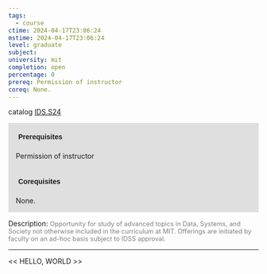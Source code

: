 ```yaml
---
tags:
  - course
ctime: 2024-04-17T23:06:24
mstime: 2024-04-17T23:06:24
level: graduate
subject: 
university: mit
completion: open
percentage: 0
prereq: Permission of instructor
coreq: None.
---
```


catalog [IDS.S24](http://student.mit.edu/catalog/mIDSa.html#IDS.S24)

<span style="display: block; padding: 15px; background-color: rgb(100, 100, 100, 0.2);"><font id="m_prereq4072_0" style="display: block; font-family: Arial, sans-serif; font-weight: bold; padding: 5px">Prerequisites</font><br><span id="prereq4072_0">Permission of instructor</span></span>
<span style="display: block; padding: 15px; background-color: rgb(100, 100, 100, 0.2);"><font id="m_coreq4072_0" style="display: block; font-family: Arial, sans-serif; font-weight: bold; padding: 5px">Corequisites</font><br><span id="coreq4072_0">None.</span></span>

<font style="">Description:</font>
<font style="color: grey; font-size: 0.8rem;">Opportunity for study of advanced topics in Data, Systems, and Society not otherwise included in the curriculum at MIT. Offerings are initiated by faculty on an ad-hoc basis subject to IDSS approval.</font>



---

<< HELLO, WORLD >>
